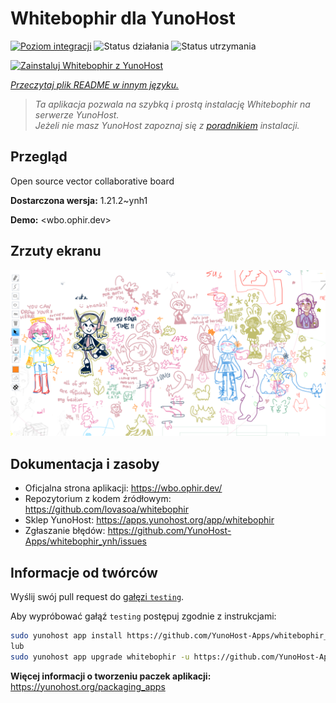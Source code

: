 <!--
To README zostało automatycznie wygenerowane przez <https://github.com/YunoHost/apps/tree/master/tools/readme_generator>
Nie powinno być ono edytowane ręcznie.
-->

# Whitebophir dla YunoHost

[![Poziom integracji](https://apps.yunohost.org/badge/integration/whitebophir)](https://ci-apps.yunohost.org/ci/apps/whitebophir/)
![Status działania](https://apps.yunohost.org/badge/state/whitebophir)
![Status utrzymania](https://apps.yunohost.org/badge/maintained/whitebophir)

[![Zainstaluj Whitebophir z YunoHost](https://install-app.yunohost.org/install-with-yunohost.svg)](https://install-app.yunohost.org/?app=whitebophir)

*[Przeczytaj plik README w innym języku.](./ALL_README.md)*

> *Ta aplikacja pozwala na szybką i prostą instalację Whitebophir na serwerze YunoHost.*  
> *Jeżeli nie masz YunoHost zapoznaj się z [poradnikiem](https://yunohost.org/install) instalacji.*

## Przegląd

Open source vector collaborative board

**Dostarczona wersja:** 1.21.2~ynh1

**Demo:** <wbo.ophir.dev>

## Zrzuty ekranu

![Zrzut ekranu z Whitebophir](./doc/screenshots/screenshots.png)

## Dokumentacja i zasoby

- Oficjalna strona aplikacji: <https://wbo.ophir.dev/>
- Repozytorium z kodem źródłowym: <https://github.com/lovasoa/whitebophir>
- Sklep YunoHost: <https://apps.yunohost.org/app/whitebophir>
- Zgłaszanie błędów: <https://github.com/YunoHost-Apps/whitebophir_ynh/issues>

## Informacje od twórców

Wyślij swój pull request do [gałęzi `testing`](https://github.com/YunoHost-Apps/whitebophir_ynh/tree/testing).

Aby wypróbować gałąź `testing` postępuj zgodnie z instrukcjami:

```bash
sudo yunohost app install https://github.com/YunoHost-Apps/whitebophir_ynh/tree/testing --debug
lub
sudo yunohost app upgrade whitebophir -u https://github.com/YunoHost-Apps/whitebophir_ynh/tree/testing --debug
```

**Więcej informacji o tworzeniu paczek aplikacji:** <https://yunohost.org/packaging_apps>
